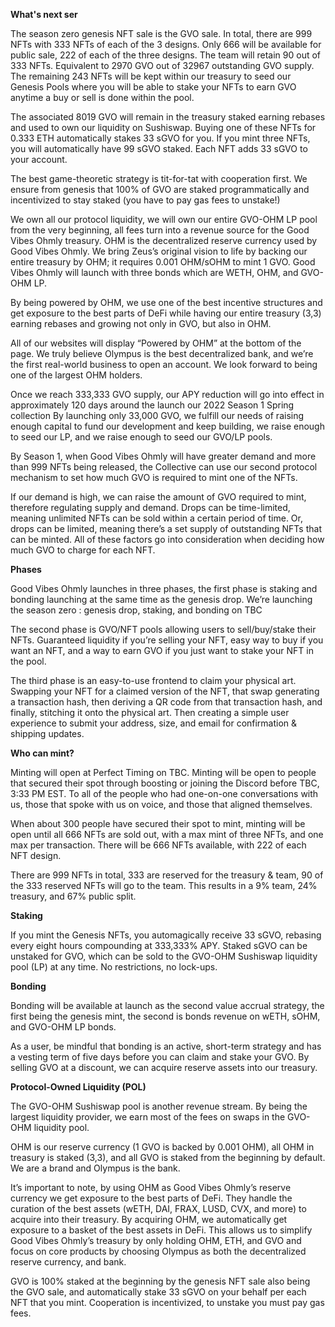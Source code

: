 
**What's next ser**

The season zero genesis NFT sale is the GVO sale. In total, there are 999 NFTs with 333 NFTs of each of the 3 designs. Only 666 will be available for public sale, 222 of each of the three designs. The team will retain 90 out of 333 NFTs. Equivalent to 2970 GVO out of 32967 outstanding GVO supply. The remaining 243 NFTs will be kept within our treasury to seed our Genesis Pools where you will be able to stake your NFTs to earn GVO anytime a buy or sell is done within the pool.

The associated 8019 GVO will remain in the treasury staked earning rebases and used to own our liquidity on Sushiswap. Buying one of these NFTs for 0.333 ETH automatically stakes 33 sGVO for you. If you mint three NFTs, you will automatically have 99 sGVO staked. Each NFT adds 33 sGVO to your account.

The best game-theoretic strategy is tit-for-tat with cooperation first. We ensure from genesis that 100% of GVO are staked programmatically and incentivized to stay staked (you have to pay gas fees to unstake!)

We own all our protocol liquidity, we will own our entire GVO-OHM LP pool from the very beginning, all fees turn into a revenue source for the Good Vibes Ohmly treasury. OHM is the decentralized reserve currency used by Good Vibes Ohmly. We bring Zeus’s original vision to life by backing our entire treasury by OHM; it requires 0.001 OHM/sOHM to mint 1 GVO. Good Vibes Ohmly will launch with three bonds which are WETH, OHM, and GVO-OHM LP.

By being powered by OHM, we use one of the best incentive structures and get exposure to the best parts of DeFi while having our entire treasury (3,3) earning rebases and growing not only in GVO, but also in OHM.

All of our websites will display “Powered by OHM” at the bottom of the page. We truly believe Olympus is the best decentralized bank, and we’re the first real-world business to open an account. We look forward to being one of the largest OHM holders.

Once we reach 333,333 GVO supply, our APY reduction will go into effect in approximately 120 days around the launch our 2022 Season 1 Spring collection By launching only 33,000 GVO, we fulfill our needs of raising enough capital to fund our development and keep building, we raise enough to seed our LP, and we raise enough to seed our GVO/LP pools.

By Season 1, when Good Vibes Ohmly will have greater demand and more than 999 NFTs being released, the Collective can use our second protocol mechanism to set how much GVO is required to mint one of the NFTs.

If our demand is high, we can raise the amount of GVO required to mint, therefore regulating supply and demand. Drops can be time-limited, meaning unlimited NFTs can be sold within a certain period of time. Or, drops can be limited, meaning there’s a set supply of outstanding NFTs that can be minted. All of these factors go into consideration when deciding how much GVO to charge for each NFT.

**Phases**

Good Vibes Ohmly launches in three phases, the first phase is staking and bonding launching at the same time as the genesis drop. We’re launching the season zero : genesis drop, staking, and bonding on TBC

The second phase is GVO/NFT pools allowing users to sell/buy/stake their NFTs. Guaranteed liquidity if you’re selling your NFT, easy way to buy if you want an NFT, and a way to earn GVO if you just want to stake your NFT in the pool.

The third phase is an easy-to-use frontend to claim your physical art. Swapping your NFT for a claimed version of the NFT, that swap generating a transaction hash, then deriving a QR code from that transaction hash, and finally, stitching it onto the physical art. Then creating a simple user experience to submit your address, size, and email for confirmation & shipping updates.

**Who can mint?**

Minting will open at Perfect Timing on TBC. Minting will be open to people that secured their spot through boosting or joining the Discord before TBC, 3:33 PM EST. To all of the people who had one-on-one conversations with us, those that spoke with us on voice, and those that aligned themselves.

When about 300 people have secured their spot to mint, minting will be open until all 666 NFTs are sold out, with a max mint of three NFTs, and one max per transaction. There will be 666 NFTs available, with 222 of each NFT design.

There are 999 NFTs in total, 333 are reserved for the treasury & team, 90 of the 333 reserved NFTs will go to the team. This results in a 9% team, 24% treasury, and 67% public split.

**Staking**

If you mint the Genesis NFTs, you automagically receive 33 sGVO, rebasing every eight hours compounding at 333,333% APY. Staked sGVO can be unstaked for GVO, which can be sold to the GVO-OHM Sushiswap liquidity pool (LP) at any time. No restrictions, no lock-ups.

**Bonding**

Bonding will be available at launch as the second value accrual strategy, the first being the genesis mint, the second is bonds revenue on wETH, sOHM, and GVO-OHM LP bonds.

As a user, be mindful that bonding is an active, short-term strategy and has a vesting term of five days before you can claim and stake your GVO. By selling GVO at a discount, we can acquire reserve assets into our treasury.

**Protocol-Owned Liquidity (POL)**

The GVO-OHM Sushiswap pool is another revenue stream. By being the largest liquidity provider, we earn most of the fees on swaps in the GVO-OHM liquidity pool.

OHM is our reserve currency (1 GVO is backed by 0.001 OHM), all OHM in treasury is staked (3,3), and all GVO is staked from the beginning by default. We are a brand and Olympus is the bank.

It’s important to note, by using OHM as Good Vibes Ohmly’s reserve currency we get exposure to the best parts of DeFi. They handle the curation of the best assets (wETH, DAI, FRAX, LUSD, CVX, and more) to acquire into their treasury. By acquiring OHM, we automatically get exposure to a basket of the best assets in DeFi. This allows us to simplify Good Vibes Ohmly’s treasury by only holding OHM, ETH, and GVO and focus on core products by choosing Olympus as both the decentralized reserve currency, and bank.

GVO is 100% staked at the beginning by the genesis NFT sale also being the GVO sale, and automatically stake 33 sGVO on your behalf per each NFT that you mint. Cooperation is incentivized, to unstake you must pay gas fees.

